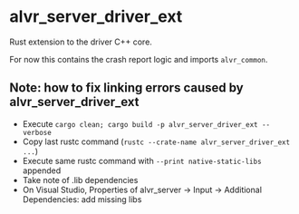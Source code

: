 # alvr_server_driver_ext

Rust extension to the driver C++ core.

For now this contains the crash report logic and imports `alvr_common`.

## Note: how to fix linking errors caused by alvr_server_driver_ext

* Execute `cargo clean; cargo build -p alvr_server_driver_ext --verbose`
* Copy last rustc command (`rustc --crate-name alvr_server_driver_ext ...`)
* Execute same rustc command with `--print native-static-libs` appended
* Take note of .lib dependencies
* On Visual Studio, Properties of alvr_server -> Input -> Additional Dependencies: add missing libs
